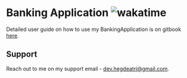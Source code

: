 # Banking Application ![wakatime](https://wakatime.com/badge/github/hegde-atri/BankingApplication-fe.svg?style=flat)

Detailed user guide on how to use my BankingApplication is on gitbook [here](https://hegdeatri.gitbook.io/banking-application/).

## Support

Reach out to me on my support email - dev.hegdeatri@gmail.com.

